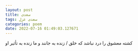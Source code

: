 ```yaml
---
layout: post
title: سعدی
tags: سعدی غزل
categories: poem
date: 2022-07-16 01:49:03.127671
---
```


کشته معشوق را درد نباشد که خلق / زنده به جانند و ما زنده به تأثیر او